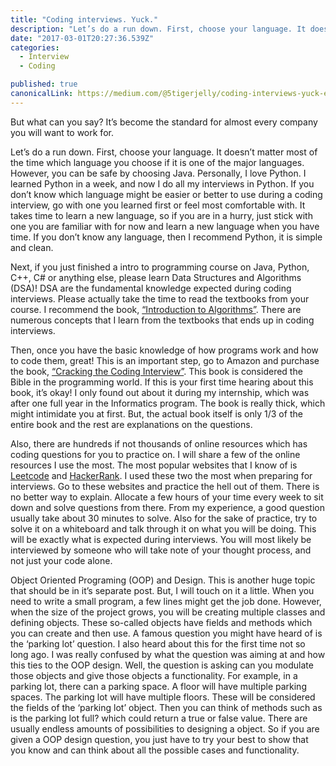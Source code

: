 ```yaml
---
title: "Coding interviews. Yuck."
description: "Let’s do a run down. First, choose your language. It doesn’t matter most of the time which language you choose if it is one of the major languages. However, you can be safe by choosing Java…"
date: "2017-03-01T20:27:36.539Z"
categories: 
  - Interview
  - Coding

published: true
canonicalLink: https://medium.com/@5tigerjelly/coding-interviews-yuck-ea5fd9fc069c
---
```


But what can you say? It’s become the standard for almost every company you will want to work for.

Let’s do a run down. First, choose your language. It doesn’t matter most of the time which language you choose if it is one of the major languages. However, you can be safe by choosing Java. Personally, I love Python. I learned Python in a week, and now I do all my interviews in Python. If you don’t know which language might be easier or better to use during a coding interview, go with one you learned first or feel most comfortable with. It takes time to learn a new language, so if you are in a hurry, just stick with one you are familiar with for now and learn a new language when you have time. If you don’t know any language, then I recommend Python, it is simple and clean.

Next, if you just finished a intro to programming course on Java, Python, C++, C# or anything else, please learn Data Structures and Algorithms (DSA)! DSA are the fundamental knowledge expected during coding interviews. Please actually take the time to read the textbooks from your course. I recommend the book, [“Introduction to Algorithms”](http://amzn.to/2mFYyn8). There are numerous concepts that I learn from the textbooks that ends up in coding interviews.

Then, once you have the basic knowledge of how programs work and how to code them, great! This is an important step, go to Amazon and purchase the book, [“Cracking the Coding Interview”](http://amzn.to/2lUCvKX). This book is considered the Bible in the programming world. If this is your first time hearing about this book, it’s okay! I only found out about it during my internship, which was after one full year in the Informatics program. The book is really thick, which might intimidate you at first. But, the actual book itself is only 1/3 of the entire book and the rest are explanations on the questions.

Also, there are hundreds if not thousands of online resources which has coding questions for you to practice on. I will share a few of the online resources I use the most. The most popular websites that I know of is [Leetcode](https://goo.gl/a1xZ3R) and [HackerRank](https://goo.gl/AhHa1X). I used these two the most when preparing for interviews. Go to these websites and practice the hell out of them. There is no better way to explain. Allocate a few hours of your time every week to sit down and solve questions from there. From my experience, a good question usually take about 30 minutes to solve. Also for the sake of practice, try to solve it on a whiteboard and talk through it on what you will be doing. This will be exactly what is expected during interviews. You will most likely be interviewed by someone who will take note of your thought process, and not just your code alone.

Object Oriented Programing (OOP) and Design. This is another huge topic that should be in it’s separate post. But, I will touch on it a little. When you need to write a small program, a few lines might get the job done. However, when the size of the project grows, you will be creating multiple classes and defining objects. These so-called objects have fields and methods which you can create and then use. A famous question you might have heard of is the ‘parking lot’ question. I also heard about this for the first time not so long ago. I was really confused by what the question was aiming at and how this ties to the OOP design. Well, the question is asking can you modulate those objects and give those objects a functionality. For example, in a parking lot, there can a parking space. A floor will have multiple parking spaces. The parking lot will have multiple floors. These will be considered the fields of the ‘parking lot’ object. Then you can think of methods such as is the parking lot full? which could return a true or false value. There are usually endless amounts of possibilities to designing a object. So if you are given a OOP design question, you just have to try your best to show that you know and can think about all the possible cases and functionality.